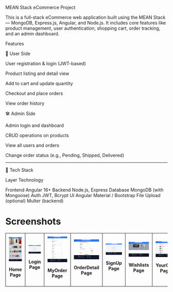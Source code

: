 MEAN Stack eCommerce Project

This is a full-stack eCommerce web application built using the MEAN Stack — MongoDB, Express.js, Angular, and Node.js. It includes core features like product management, user authentication, shopping cart, order tracking, and an admin dashboard.

Features

👤 User Side

User registration & login (JWT-based)

Product listing and detail view

Add to cart and update quantity

Checkout and place orders

View order history


🛠️ Admin Side

Admin login and dashboard

CRUD operations on products

View all users and orders

Change order status (e.g., Pending, Shipped, Delivered)



---

🧰 Tech Stack

Layer	Technology

Frontend	Angular 16+
Backend	Node.js, Express
Database	MongoDB (with Mongoose)
Auth	JWT, Bcrypt
UI	Angular Material / Bootstrap
File Upload (optional)	Multer (backend)


<h1>Screenshots</h1>
<table>
<tr>
   <td style="border: 1px solid; padding:10px; text-align:center;">
     <img src="Home.jpeg"  width="300"/>
     <p><b>Home Page</b></p>
   </td>
  <td style="border: 1px solid; padding:10px; text-align:center;">
     <img src="Login.jpeg"  widht="300" />
     <p><b>Login Page</b></p>
   </td>
  <td style="border: 1px solid; padding:10px; text-align:center;">
     <img src="My order.jpeg" width="300"/>
     <p><b>MyOrder Page</b></p>
   </td>
  <td style="border: 1px solid; padding:10px; text-align:center;">
     <img src="OrderDetail.jpeg" width="300"/>
     <p><b>OrderDetail Page</b></p>
   </td>
  <td style="border: 1px solid; padding:10px; text-align:center;">
    <img src="SignUp.jpeg" width="300"/>
     <p><b>SignUp Page</b></p>
   </td>
   <td style="border: 1px solid; padding:10px; text-align:center;">
    <img src="Wishlists.jpeg" width="300"/>
     <p><b>Wishlists Page</b></p>
   </td>
   <td style="border: 1px solid; padding:10px; text-align:center;">
    <img src="Your Cart.jpeg" width="300"/>
     <p><b>YourCart Page</b></p>
   </td>
</tr>

  
</table>










